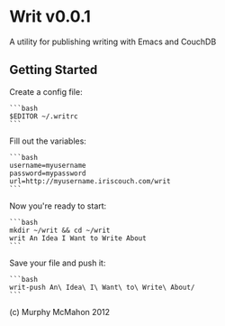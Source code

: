 # Writ v0.0.1

A utility for publishing writing with Emacs and CouchDB

## Getting Started

Create a config file:

    ```bash
    $EDITOR ~/.writrc
    ```

Fill out the variables:

    ```bash
    username=myusername
    password=mypassword
    url=http://myusername.iriscouch.com/writ
    ```

Now you're ready to start:
    
    ```bash
    mkdir ~/writ && cd ~/writ
    writ An Idea I Want to Write About
    ```
	
Save your file and push it:

    ```bash
    writ-push An\ Idea\ I\ Want\ to\ Write\ About/
    ```


(c) Murphy McMahon 2012
